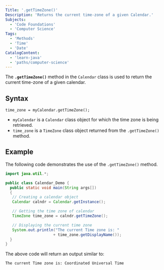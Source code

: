 ```yaml
---
Title: '.getTimeZone()'
Description: 'Returns the current time-zone of a given Calendar.'
Subjects:
  - 'Code Foundations'
  - 'Computer Science'
Tags:
  - 'Methods'
  - 'Time'
  - 'Date'
CatalogContent:
  - 'learn-java'
  - 'paths/computer-science'
---
```


The **`.getTimeZone()`** method in the `Calendar` class is used to return the current time-zone of a given calendar.

## Syntax

```pseudo
time_zone = myCalendar.getTimeZone();
```

- `myCalendar` is a `Calendar` class object for which the time zone is being retrieved.
- `time_zone` is a `TimeZone` class object returned from the `.getTimeZone()` method.

## Example

The following code demonstrates the use of the `.getTimeZone()` method.

```java
import java.util.*;

public class Calendar_Demo {
  public static void main(String args[])
  {
   // Creating a calendar object
   Calendar calndr = Calendar.getInstance();

   // Getting the time zone of calendar
   TimeZone time_zone = calndr.getTimeZone();

   // Displaying the current time zone
   System.out.println("The current Time zone is: "
                     + time_zone.getDisplayName());
  }
}
```

The above code will return an output similar to:

```shell
The current Time zone is: Coordinated Universal Time
```
